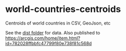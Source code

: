 # world-countries-centroids
Centroids of world countries in CSV, GeoJson, etc

See the [dist folder](https://github.com/gavinr/world-countries-centroids/tree/master/dist) for data. Also published to https://arcgis.com/home/item.html?id=782028ffbbfc47799f80e738f81c568d
